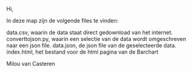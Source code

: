 Hi,

In deze map zijn de volgende files te vinden:

data.csv, waarin de data staat direct gedownload van het internet.
converttojson.py, waarin een selectie van de data wordt omgeschreven naar een json file.
data.json, de json file van de geselecteerde data.
index.html, het bestand voor de html pagina van de Barchart


Milou van Casteren 
